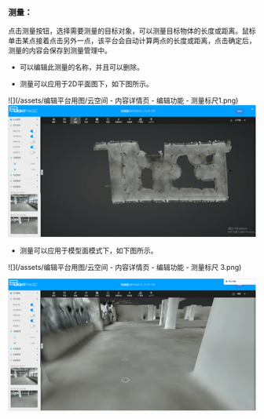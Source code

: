 ### 测量：

点击测量按钮，选择需要测量的目标对象，可以测量目标物体的长度或距离。鼠标单击某点接着点击另外一点，该平台会自动计算两点的长度或距离，点击确定后，测量的内容会保存到测量管理中。

* 可以编辑此测量的名称，并且可以删除。

* 测量可以应用于2D平面图下，如下图所示。

![](/assets/编辑平台用图/云空间 - 内容详情页 - 编辑功能 - 测量标尺1.png)![](/assets/编辑版GIF图/2D平面测量.gif)

* 测量可以应用于模型面模式下，如下图所示。

![](/assets/编辑平台用图/云空间 - 内容详情页 - 编辑功能 - 测量标尺 3.png)

![](/assets/编辑版GIF图/模型面测量.gif)







